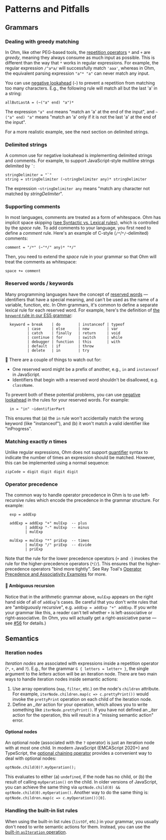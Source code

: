 # Patterns and Pitfalls

## Grammars

### Dealing with greedy matching

In Ohm, like other PEG-based tools, the [repetition operators](https://github.com/harc/ohm/blob/0af8165c2ff0e4ddef28c71f56ef38c7310d2db9/doc/syntax-reference.md#repetition-operators---) `*` and `+` are _greedy_, meaning they always consume as much input as possible. This is different than the way that `*` works in regular expressions. For example, the regular expression `/^a*a/` will successfully match `'aaa'`, whereas in Ohm, the equivalent parsing expression `"a"* "a"` can never match any input.

You can use [negative lookahead](https://github.com/harc/ohm/blob/0af8165c2ff0e4ddef28c71f56ef38c7310d2db9/doc/syntax-reference.md#negative-lookahead-) (`~`) to prevent a repetition from matching too many characters. E.g., the following rule will match all but the last 'a' in a string:

```
allButLastA = (~("a" end) "a")*
```

The expression `"a" end` means "match an 'a' at the end of the input", and `~("a" end) "a"` means "match an 'a' only if it is not the last 'a' at the end of the input".

For a more realistic example, see the next section on delimited strings.

### Delimited strings

A common use for negative lookahead is implementing delimited strings and comments. For example, to support JavaScript-style multiline strings delimited by `` ` ``:

```
stringDelimiter = "`"
string = stringDelimiter (~stringDelimiter any)* stringDelimiter
```

The expression `~stringDelimiter any` means "match any character not matched by _stringDelimiter_".

### Supporting comments

In most languages, comments are treated as a form of whitespace. Ohm has implicit space skipping ([see Syntactic vs. Lexical rules](https://github.com/harc/ohm/blob/0af8165c2ff0e4ddef28c71f56ef38c7310d2db9/doc/syntax-reference.md#syntactic-vs-lexical-rules)), which is controlled by the _space_ rule. To add comments to your language, you first need to define a _comment_ rule. Here's an example of C-style (`/*`/`*/`-delimited) comments:

```
comment = "/*" (~"*/" any)* "*/"
```

Then, you need to extend the _space_ rule in your grammar so that Ohm will treat the comments as whitespace:

```
space += comment
```

### Reserved words / keywords

Many programming languages have the concept of [reserved words](https://en.wikipedia.org/wiki/Reserved_word) — identifiers that have a special meaning, and can't be used as the name of a variable, function, etc. In Ohm grammars, it's common to define a separate lexical rule for each reserved word. For example, here's the definition of [the `keyword` rule in our ES5 grammar](https://github.com/harc/ohm/blob/c7dcbb6b97366daf54349ba8e5be9133978f5c83/examples/ecmascript/src/es5.ohm#L87):

```
  keyword = break    | do        | instanceof | typeof
          | case     | else      | new        | var
          | catch    | finally   | return     | void
          | continue | for       | switch     | while
          | debugger | function  | this       | with
          | default  | if        | throw
          | delete   | in        | try
```

🐍 There are a couple of things to watch out for:

- One reserved word might be a prefix of another, e.g., `in` and `instanceof` in JavaScript.
- Identifiers that begin with a reserved word shouldn't be disallowed, e.g. `className`.

To prevent both of these potential problems, you can use [negative lookahead](https://github.com/harc/ohm/blob/master/doc/syntax-reference.md#negative-lookahead-) in the rules for your reserved words. For example:

```
  in = "in" ~identifierPart
```

This ensures that (a) the `in` rule won't accidentally match the wrong keyword (like "instanceof"), and (b) it won't match a valid identifier like "inProgress".

### Matching exactly _n_ times

Unlike regular expressions, Ohm does not support [quantifier](https://developer.mozilla.org/en-US/docs/Web/JavaScript/Guide/Regular_Expressions/Quantifiers) syntax to indicate the number of times an expression should be matched. However, this can be implemented using a normal sequence:

```
zipCode = digit digit digit digit
```

### Operator precedence

The common way to handle operator precedence in Ohm is to use left-recursive rules which encode the precedence in the grammar structure. For example:

```
  exp = addExp

  addExp = addExp "+" mulExp  -- plus
         | addExp "-" mulExp  -- minus
         | mulExp

  mulExp = mulExp "*" priExp  -- times
         | mulExp "/" priExp  -- divide
         | priExp
```

Note that the rule for the lower precedence operators (`+` and `-`) invokes the rule for the higher-precedence operators (`*`/`/`). This ensures that the higher-precedence operators "bind more tightly". See Ray Toal's [Operator Precedence and Associativity Examples](https://github.com/harc/ohm/tree/master/examples/operators) for more.

#### 🐍 Ambiguous recursion

Notice that in the arithmetic grammar above, `mulExp` appears on the right hand side of all of `addExp`'s cases. Be careful that you don't write rules that are "ambiguously recursive", e.g. `addExp = addExp "+" addExp`. If you write your grammar like this, a reader can't tell whether `+` is left-associative or right-associative. (In Ohm, you will actually get a right-assiciative parse — see [#56](https://github.com/harc/ohm/issues/56) for details.)

## Semantics

### Iteration nodes

*Iteration nodes* are associated with expressions inside a repetition operator (`*`, `+`, and `?`). E.g., for the grammar `G { letters = letter+ }`, the single argument to the _letters_ action will be an iteration node. There are two main ways to handle iteration nodes inside semantic actions:

1. Use array operations (`map`, `filter`, etc.) on the node's `children` attribute. For example, `iterNode.children.map(c => c.prettyPrint())` would invoke the `prettyPrint` operation on each child of the iteration node.
2. Define an *_iter* action for your operation, which allows you to write something like `iterNode.prettyPrint()`. If you have not defined an *_iter* action for the operation, this will result in a "missing semantic action" error.

#### Optional nodes

An optional node (associated with the `?` operator) is just an iteration node with at most one child. In modern JavaScript (EMCAScript 2020+) and TypeScript, the [optional chaining operator](https://developer.mozilla.org/en-US/docs/Web/JavaScript/Reference/Operators/Optional_chaining) provides a convenient way to deal with optional nodes:

```
optNode.child(0)?.myOperation();
```

This evaluates to either (a) `undefined`, if the node has no child, or (b) the result of calling `myOperation()` on the child. In older versions of JavaScript, you can achieve the same thing via `optNode.child(0) && optNode.child(0).myOperation()`. Another way to do the same thing is: `optNode.children.map(c => c.myOperation())[0]`.


### Handling the built-in list rules

When using the built-in list rules (`listOf`, etc.) in your grammar, you usually don't need to write semantic actions for them. Instead, you can use the [built-in `asIteration` operation](https://github.com/harc/ohm/blob/master/doc/api-reference.md#asIteration).
